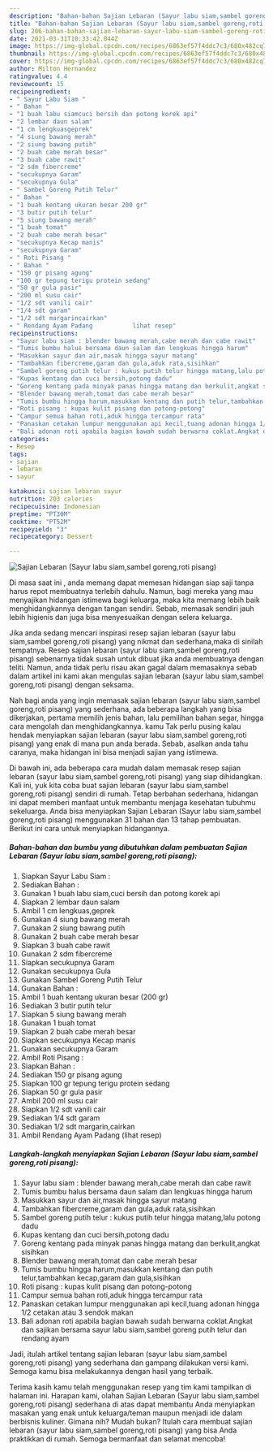 ```yaml
---
description: "Bahan-bahan Sajian Lebaran (Sayur labu siam,sambel goreng,roti pisang) Sederhana dan Mudah Dibuat"
title: "Bahan-bahan Sajian Lebaran (Sayur labu siam,sambel goreng,roti pisang) Sederhana dan Mudah Dibuat"
slug: 206-bahan-bahan-sajian-lebaran-sayur-labu-siam-sambel-goreng-roti-pisang-sederhana-dan-mudah-dibuat
date: 2021-03-31T10:33:42.044Z
image: https://img-global.cpcdn.com/recipes/6863ef57f4ddc7c3/680x482cq70/sajian-lebaran-sayur-labu-siamsambel-gorengroti-pisang-foto-resep-utama.jpg
thumbnail: https://img-global.cpcdn.com/recipes/6863ef57f4ddc7c3/680x482cq70/sajian-lebaran-sayur-labu-siamsambel-gorengroti-pisang-foto-resep-utama.jpg
cover: https://img-global.cpcdn.com/recipes/6863ef57f4ddc7c3/680x482cq70/sajian-lebaran-sayur-labu-siamsambel-gorengroti-pisang-foto-resep-utama.jpg
author: Milton Hernandez
ratingvalue: 4.4
reviewcount: 15
recipeingredient:
- " Sayur Labu Siam "
- " Bahan "
- "1 buah labu siamcuci bersih dan potong korek api"
- "2 lembar daun salam"
- "1 cm lengkuasgeprek"
- "4 siung bawang merah"
- "2 siung bawang putih"
- "2 buah cabe merah besar"
- "3 buah cabe rawit"
- "2 sdm fibercreme"
- "secukupnya Garam"
- "secukupnya Gula"
- " Sambel Goreng Putih Telur"
- " Bahan "
- "1 buah kentang ukuran besar 200 gr"
- "3 butir putih telur"
- "5 siung bawang merah"
- "1 buah tomat"
- "2 buah cabe merah besar"
- "secukupnya Kecap manis"
- "secukupnya Garam"
- " Roti Pisang "
- " Bahan "
- "150 gr pisang agung"
- "100 gr tepung terigu protein sedang"
- "50 gr gula pasir"
- "200 ml susu cair"
- "1/2 sdt vanili cair"
- "1/4 sdt garam"
- "1/2 sdt margarincairkan"
- " Rendang Ayam Padang           lihat resep"
recipeinstructions:
- "Sayur labu siam : blender bawang merah,cabe merah dan cabe rawit"
- "Tumis bumbu halus bersama daun salam dan lengkuas hingga harum"
- "Masukkan sayur dan air,masak hingga sayur matang"
- "Tambahkan fibercreme,garam dan gula,aduk rata,sisihkan"
- "Sambel goreng putih telur : kukus putih telur hingga matang,lalu potong dadu"
- "Kupas kentang dan cuci bersih,potong dadu"
- "Goreng kentang pada minyak panas hingga matang dan berkulit,angkat sisihkan"
- "Blender bawang merah,tomat dan cabe merah besar"
- "Tumis bumbu hingga harum,masukkan kentang dan putih telur,tambahkan kecap,garam dan gula,sisihkan"
- "Roti pisang : kupas kulit pisang dan potong-potong"
- "Campur semua bahan roti,aduk hingga tercampur rata"
- "Panaskan cetakan lumpur menggunakan api kecil,tuang adonan hingga 1/2 cetakan atau 3 sendok makan"
- "Bali adonan roti apabila bagian bawah sudah berwarna coklat.Angkat dan sajikan bersama sayur labu siam,sambel goreng putih telur dan rendang ayam"
categories:
- Resep
tags:
- sajian
- lebaran
- sayur

katakunci: sajian lebaran sayur 
nutrition: 203 calories
recipecuisine: Indonesian
preptime: "PT30M"
cooktime: "PT52M"
recipeyield: "3"
recipecategory: Dessert

---
```



![Sajian Lebaran (Sayur labu siam,sambel goreng,roti pisang)](https://img-global.cpcdn.com/recipes/6863ef57f4ddc7c3/680x482cq70/sajian-lebaran-sayur-labu-siamsambel-gorengroti-pisang-foto-resep-utama.jpg)

Di masa  saat ini , anda memang dapat memesan hidangan siap saji tanpa harus repot membuatnya terlebih dahulu. Namun, bagi mereka yang mau menyajikan hidangan istimewa bagi keluarga, maka kita memang lebih baik menghidangkannya dengan tangan sendiri. Sebab, memasak sendiri jauh lebih higienis dan juga bisa menyesuaikan dengan selera keluarga.

Jika anda sedang mencari inspirasi resep sajian lebaran (sayur labu siam,sambel goreng,roti pisang) yang nikmat dan sederhana,maka di sinilah tempatnya. Resep sajian lebaran (sayur labu siam,sambel goreng,roti pisang)  sebenarnya tidak susah untuk dibuat jika anda membuatnya dengan teliti. Namun, anda tidak perlu risau akan gagal dalam memasaknya 
sebab dalam artikel ini kami akan mengulas sajian lebaran (sayur labu siam,sambel goreng,roti pisang) dengan seksama.  



Nah bagi anda yang ingin memasak sajian lebaran (sayur labu siam,sambel goreng,roti pisang) yang sederhana, ada beberapa langkah yang bisa dikerjakan, pertama memilih jenis bahan, lalu pemilihan bahan segar, hingga cara mengolah dan menghidangkannya. kamu Tak perlu pusing kalau hendak menyiapkan sajian lebaran (sayur labu siam,sambel goreng,roti pisang) yang enak di mana pun anda berada. Sebab, asalkan anda  tahu caranya, maka hidangan ini bisa menjadi sajian yang istimewa.

Di bawah ini, ada beberapa cara mudah dalam memasak resep sajian lebaran (sayur labu siam,sambel goreng,roti pisang) yang siap dihidangkan. Kali ini, yuk kita coba buat sajian lebaran (sayur labu siam,sambel goreng,roti pisang) sendiri di rumah. Tetap berbahan sederhana, hidangan ini dapat memberi manfaat untuk membantu menjaga kesehatan tubuhmu sekeluarga. Anda bisa menyiapkan Sajian Lebaran (Sayur labu siam,sambel goreng,roti pisang) menggunakan 31 bahan dan 13 tahap pembuatan. Berikut ini cara untuk menyiapkan hidangannya.

<!--inarticleads1-->

##### Bahan-bahan dan bumbu yang dibutuhkan dalam pembuatan Sajian Lebaran (Sayur labu siam,sambel goreng,roti pisang):

1. Siapkan  Sayur Labu Siam :
1. Sediakan  Bahan :
1. Gunakan 1 buah labu siam,cuci bersih dan potong korek api
1. Siapkan 2 lembar daun salam
1. Ambil 1 cm lengkuas,geprek
1. Gunakan 4 siung bawang merah
1. Gunakan 2 siung bawang putih
1. Gunakan 2 buah cabe merah besar
1. Siapkan 3 buah cabe rawit
1. Gunakan 2 sdm fibercreme
1. Siapkan secukupnya Garam
1. Gunakan secukupnya Gula
1. Gunakan  Sambel Goreng Putih Telur
1. Gunakan  Bahan :
1. Ambil 1 buah kentang ukuran besar (200 gr)
1. Sediakan 3 butir putih telur
1. Siapkan 5 siung bawang merah
1. Gunakan 1 buah tomat
1. Siapkan 2 buah cabe merah besar
1. Siapkan secukupnya Kecap manis
1. Gunakan secukupnya Garam
1. Ambil  Roti Pisang :
1. Siapkan  Bahan :
1. Sediakan 150 gr pisang agung
1. Siapkan 100 gr tepung terigu protein sedang
1. Siapkan 50 gr gula pasir
1. Ambil 200 ml susu cair
1. Siapkan 1/2 sdt vanili cair
1. Sediakan 1/4 sdt garam
1. Sediakan 1/2 sdt margarin,cairkan
1. Ambil  Rendang Ayam Padang           (lihat resep)




<!--inarticleads2-->

##### Langkah-langkah menyiapkan Sajian Lebaran (Sayur labu siam,sambel goreng,roti pisang):

1. Sayur labu siam : blender bawang merah,cabe merah dan cabe rawit
1. Tumis bumbu halus bersama daun salam dan lengkuas hingga harum
1. Masukkan sayur dan air,masak hingga sayur matang
1. Tambahkan fibercreme,garam dan gula,aduk rata,sisihkan
1. Sambel goreng putih telur : kukus putih telur hingga matang,lalu potong dadu
1. Kupas kentang dan cuci bersih,potong dadu
1. Goreng kentang pada minyak panas hingga matang dan berkulit,angkat sisihkan
1. Blender bawang merah,tomat dan cabe merah besar
1. Tumis bumbu hingga harum,masukkan kentang dan putih telur,tambahkan kecap,garam dan gula,sisihkan
1. Roti pisang : kupas kulit pisang dan potong-potong
1. Campur semua bahan roti,aduk hingga tercampur rata
1. Panaskan cetakan lumpur menggunakan api kecil,tuang adonan hingga 1/2 cetakan atau 3 sendok makan
1. Bali adonan roti apabila bagian bawah sudah berwarna coklat.Angkat dan sajikan bersama sayur labu siam,sambel goreng putih telur dan rendang ayam




Jadi, itulah artikel tentang  sajian lebaran (sayur labu siam,sambel goreng,roti pisang)  yang sederhana dan gampang dilakukan versi kami. Semoga kamu bisa melakukannya dengan hasil yang terbaik. 

Terima kasih kamu telah menggunakan resep yang tim kami tampilkan di halaman ini. Harapan kami, olahan  Sajian Lebaran (Sayur labu siam,sambel goreng,roti pisang) sederhana di atas dapat membantu Anda menyiapkan masakan yang enak untuk keluarga/teman maupun menjadi ide dalam berbisnis kuliner. Gimana nih? Mudah bukan? Itulah cara membuat sajian lebaran (sayur labu siam,sambel goreng,roti pisang) yang bisa Anda praktikkan di rumah. Semoga bermanfaat dan selamat mencoba!

